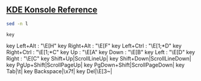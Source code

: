 [KDE Konsole Reference](https://docs.kde.org/stable5/en/konsole/konsole/konsole.pdf)
----

```bash
sed -n l
```

```
key 
```

key Left+Alt        : "\E[H"
key Right+Alt       : "\E[F"
key Left+Ctrl       : "\E[1;*D"
key Right+Ctrl      : "\E[1;*C"
key Up              : "\E[A"
key Down            : "\E[B"
key Left            : "\E[D"
key Right           : "\E[C"
key Shift+Up|ScrollLineUp|
key Shift+Down|ScrollLineDown|
key PgUp+Shift|ScrollPageUp|
key PgDown+Shift|ScrollPageDown|
key Tab|\t|
key Backspace|\x7f|
key Del|\E[3~|
